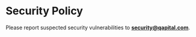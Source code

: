 <!-- START doctoc generated TOC please keep comment here to allow auto update -->
<!-- DON'T EDIT THIS SECTION, INSTEAD RE-RUN doctoc TO UPDATE -->
<!-- END doctoc generated TOC please keep comment here to allow auto update -->

# Security Policy
Please report suspected security vulnerabilities to **[security@qapital.com](mailto:security@qapital.com)**.
